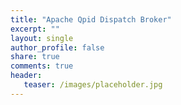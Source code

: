 ```yaml
---
title: "Apache Qpid Dispatch Broker" 
excerpt: ""
layout: single
author_profile: false
share: true
comments: true
header:
   teaser: /images/placeholder.jpg
---
```


